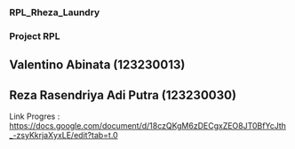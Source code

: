 ### RPL_Rheza_Laundry
### Project RPL
## Valentino Abinata         (123230013)
## Reza Rasendriya Adi Putra (123230030)
Link Progres : https://docs.google.com/document/d/18czQKgM6zDECgxZEO8JT0BfYcJth_-zsyKkrjaXyxLE/edit?tab=t.0
